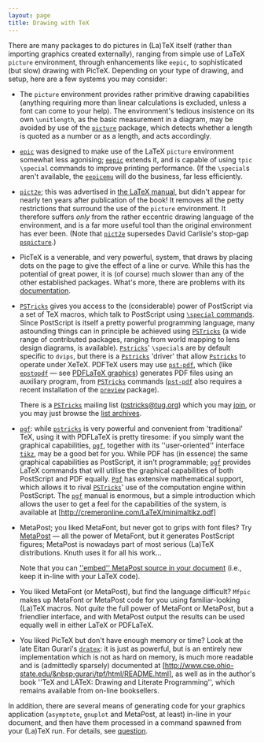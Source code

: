 ```yaml
---
layout: page
title: Drawing with TeX
---
```


There are many packages to do pictures in (La)TeX itself (rather than
importing graphics created externally), ranging from simple use of
LaTeX `picture` environment, through enhancements like
`eepic`, to 
sophisticated (but slow) drawing with PicTeX. Depending on your type
of drawing, and setup, here are a few systems you may consider:
  

-  The `picture` environment provides rather primitive
    drawing capabilities (anything requiring more than linear
    calculations is excluded, unless a font can come to your help).  The
    environment's tedious insistence on its own `\unitlength`, as the
    basic measurement in a diagram, may be avoided by use of the
    [`picture`](http://ctan.org/pkg/picture) package, which detects whether a length is quoted
    as a number or as a length, and acts accordingly.
-  [`epic`](http://ctan.org/pkg/epic) was designed to make use of the LaTeX
    `picture` environment somewhat less agonising;
    [`eepic`](http://ctan.org/pkg/eepic) extends it, and is capable of using `tpic`
    `\special` commands to improve printing performance.  (If the
    `\special`s aren't available, the [`eepicemu`](http://ctan.org/pkg/eepicemu) will do the
    business, far less efficiently.
-  [`pict2e`](http://ctan.org/pkg/pict2e); this was advertised in 
    [the LaTeX manual](./FAQ-latex-books.html), but didn't appear for nearly
    ten years after publication of the book!  It removes all the petty
    restrictions that surround the use of the `picture`
    environment.  It therefore suffers _only_ from the rather
    eccentric drawing language of the environment, and is a far more
    useful tool than the original environment has ever been.  (Note that
    [`pict2e`](http://ctan.org/pkg/pict2e) supersedes David Carlisle's stop-gap
    [`pspicture`](http://ctan.org/pkg/pspicture).)
-  PicTeX is a venerable, and very powerful, system, that draws
    by placing dots on the page to give the effect of a line or curve.  While
    this has the potential of great power, it is (of course) much slower
    than any of the other established packages.  What's more, there
    are problems with its [documentation](./FAQ-docpictex.html).
-  [`PSTricks`](http://ctan.org/pkg/PSTricks) gives you access to the (considerable) power of
    PostScript via a set of TeX macros, which talk to PostScript using 
    [`\special` commands](./FAQ-specials.html).  Since PostScript is itself a
    pretty powerful programming language, many astounding things can in
    principle be achieved using [`PSTricks`](http://ctan.org/pkg/PSTricks) (a wide range of
    contributed packages, ranging from world mapping to lens design
    diagrams, is available).
    [`Pstricks`](http://ctan.org/pkg/Pstricks)' `\special`s are
    by default specific to `dvips`, but there is
    a [`Pstricks`](http://ctan.org/pkg/Pstricks) 'driver' that allow [`Pstricks`](http://ctan.org/pkg/Pstricks) to
    operate under XeTeX.  PDFTeX users may use [`pst-pdf`](http://ctan.org/pkg/pst-pdf),
    which (like [`epstopdf`](http://ctan.org/pkg/epstopdf)&nbsp;&mdash; see 
    [PDFLaTeX graphics](./FAQ-pdftexgraphics.html)) generates
    PDF files using an auxiliary program, from [`PSTricks`](http://ctan.org/pkg/PSTricks)
    commands ([`pst-pdf`](http://ctan.org/pkg/pst-pdf) also requires a recent installation of
    the [`preview`](http://ctan.org/pkg/preview) package).
  

    There is a [`PSTricks`](http://ctan.org/pkg/PSTricks) mailing list
    (<a href="mailto:pstricks@tug.org">pstricks@tug.org</a>) which you may
    [join](http://tug.org/mailman/listinfo/pstricks), or you may
    just browse the 
    [list archives](http://tug.org/pipermail/pstricks/).
-  [`pgf`](http://ctan.org/pkg/pgf): while [`pstricks`](http://ctan.org/pkg/pstricks) is very powerful and
    convenient from 'traditional' TeX, using it with PDFLaTeX is
    pretty tiresome: if you 
    simply want the graphical capabilities, [`pgf`](http://ctan.org/pkg/pgf), together with
    its ''user-oriented'' interface [`tikz`](http://ctan.org/pkg/tikz), may be a good
    bet for you.  While PDF has (in essence) the same graphical
    capabilities as PostScript, it isn't programmable; [`pgf`](http://ctan.org/pkg/pgf) provides
    LaTeX commands that will utilise the graphical capabilities of
    both PostScript and PDF equally.  [`Pgf`](http://ctan.org/pkg/Pgf) has extensive
    mathematical support, which allows it to rival [`PSTricks`](http://ctan.org/pkg/PSTricks)'
    use of the computation engine within PostScript.
    The [`pgf`](http://ctan.org/pkg/pgf) manual is enormous, but a simple introduction which
    allows the user to get a feel for the capabilities of the system, is
    available at [http://cremeronline.com/LaTeX/minimaltikz.pdf]
-  MetaPost; you liked MetaFont, but never got to grips with font files?
    Try [MetaPost](./FAQ-MP.html)&nbsp;&mdash;
    all the power of MetaFont, but it generates PostScript figures; MetaPost
    is nowadays part of most serious (La)TeX distributions.  Knuth
    uses it for all his work&hellip;
  

    Note that you can 
    [''embed'' MetaPost source in your document](./FAQ-inlgrphapp.html) (i.e.,
    keep it in-line with your LaTeX code).
-  You liked MetaFont (or MetaPost), but find the language difficult?
    `Mfpic` makes up MetaFont or MetaPost code for you using
    familiar-looking (La)TeX macros.  Not _quite_ the full power
    of MetaFont or MetaPost, but a friendlier interface, and with MetaPost output
    the results can be used equally well in either LaTeX or PDFLaTeX.
-  You liked PicTeX but don't have enough memory or time?  Look
    at the late Eitan Gurari's [`dratex`](http://ctan.org/pkg/dratex): it is just as powerful,
    but is an entirely new implementation which is not as hard on
    memory, is much more readable and is (admittedly sparsely) documented at
    [http://www.cse.ohio-state.edu/&nbsp;gurari/tpf/html/README.html],
    as well as in the author's book ''TeX and LATeX: Drawing and
    Literate Programming'', which remains available from on-line
    booksellers.

In addition, there are several means of generating code for your
graphics application (`asymptote`, `gnuplot` and
MetaPost, at least) in-line in your document, and then have them
processed in a command spawned from your (La)TeX run.  For details,
see [question](./FAQ-inlgrphapp.html).


